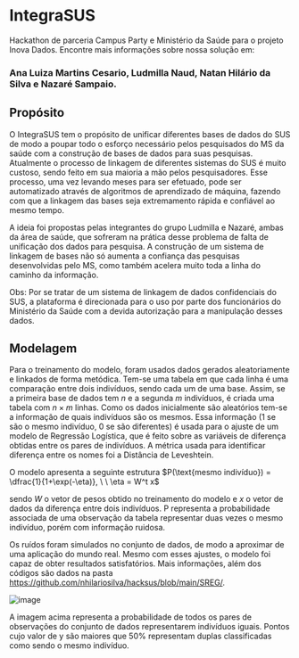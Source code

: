 # IntegraSUS
Hackathon de parceria Campus Party e Ministério da Saúde para o projeto Inova Dados.
Encontre mais informações sobre nossa solução em:

### Ana Luiza Martins Cesario, Ludmilla Naud, Natan Hilário da Silva e Nazaré Sampaio.

## Propósito

O IntegraSUS tem o propósito de unificar diferentes bases de dados do SUS de modo a poupar todo o esforço necessário pelos pesquisados do MS da saúde com a construção de bases de dados para suas pesquisas. Atualmente o processo de linkagem de diferentes sistemas do SUS é muito custoso, sendo feito em sua maioria a mão pelos pesquisadores. Esse processo, uma vez levando meses para ser efetuado, pode ser automatizado através de algoritmos de aprendizado de máquina, fazendo com que a linkagem das bases seja extremamento rápida e confiável ao mesmo tempo.

A ideia foi propostas pelas integrantes do grupo Ludmilla e Nazaré, ambas da área de saúde, que sofreram na prática desse problema de falta de unificação dos dados para pesquisa. A construção de um sistema de linkagem de bases não só aumenta a confiança das pesquisas desenvolvidas pelo MS, como também acelera muito toda a linha do caminho da informação.

Obs: Por se tratar de um sistema de linkagem de dados confidenciais do SUS, a plataforma é direcionada para o uso por parte dos funcionários do Ministério da Saúde com a devida autorização para a manipulação desses dados.

## Modelagem

Para o treinamento do modelo, foram usados dados gerados aleatoriamente e linkados de forma metódica. Tem-se uma tabela em que cada linha é uma comparação entre dois indivíduos, sendo cada um de uma base. Assim, se a primeira base de dados tem $n$ e a segunda $m$ indivíduos, é criada uma tabela com $n \times m$ linhas. Como os dados inicialmente são aleatórios tem-se a informação de quais indivíduos são os mesmos. Essa informação (1 se são o mesmo indivíduo, 0 se são diferentes) é usada para o ajuste de um modelo de Regressão Logística, que é feito sobre as variáveis de diferença obtidas entre os pares de indivíduos. A métrica usada para identificar diferença entre os nomes foi a Distância de Leveshtein.

O modelo apresenta a seguinte estrutura
$P(\text{mesmo indivíduo}) = \dfrac{1}{1+\exp(-\eta)}, \ \ \eta = W^t x$

sendo $W$ o vetor de pesos obtido no treinamento do modelo e $x$ o vetor de dados da diferença entre dois indivíduos. P representa a probabilidade associada de uma observação da tabela representar duas vezes o mesmo indivíduo, porém com informação ruidosa.

Os ruídos foram simulados no conjunto de dados, de modo a aproximar de uma aplicação do mundo real. Mesmo com esses ajustes, o modelo foi capaz de obter resultados satisfatórios. Mais informações, além dos códigos são dados na pasta https://github.com/nhilariosilva/hacksus/blob/main/SREG/.

![image](https://user-images.githubusercontent.com/60819864/174445654-3043ba9f-bcc6-48db-a27e-edeacabfc814.png)

A imagem acima representa a probabilidade de todos os pares de observações do conjunto de dados representarem indivíduos iguais. Pontos cujo valor de y são maiores que 50% representam duplas classificadas como sendo o mesmo indivíduo.


